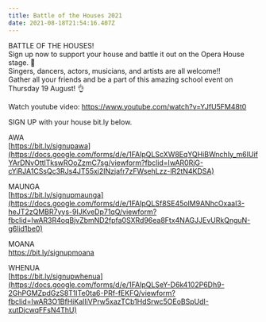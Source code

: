 ```yaml
---
title: Battle of the Houses 2021
date: 2021-08-18T21:54:16.407Z
---
```

BATTLE OF THE HOUSES!  
Sign up now to support your house and battle it out on the Opera House stage. 🤩  
Singers, dancers, actors, musicians, and artists are all welcome!!  
Gather all your friends and be a part of this amazing school event on Thursday 19 August! 👌

Watch youtube video: <https://www.youtube.com/watch?v=YJfU5FM48t0>

SIGN UP with your house bit.ly below.  

AWA  
[https://bit.ly/signupawa](https://docs.google.com/forms/d/e/1FAIpQLScXW8EqYQHiBWnchIy_m6IUifYArDNvOttlTkswROoZzmC7sg/viewform?fbclid=IwAR0RjG-cYiRJA1CSsQc3RJs4JT55xj2INzjafr7zFWsehLzz-lR2tN4KDSA)  

MAUNGA  
[https://bit.ly/signupmaunga](https://docs.google.com/forms/d/e/1FAIpQLSf8SE45olM9ANhcOxaaI3-heJT2zQMBR7yys-9IJKveDp71qQ/viewform?fbclid=IwAR3R4oqBjvZbmND2fpfa0SXRd96ea8Ftx4NAGJJEvURkQnguN-g6lid1be0)  

MOANA  
[https://bit.ly/signupmoana  ](https://docs.google.com/forms/d/e/1FAIpQLScYL8uDxtqyeHshr86l14CziTlmLLLnpSuw3MVXF40wv9xyXw/viewform?fbclid=IwAR2yFYNDCNaQ7CtbwWOMVNLrPiDdsxRI27CwrEHQRGFVVNK67GSVN_4uDyg)

WHENUA  
[https://bit.ly/signupwhenua](https://docs.google.com/forms/d/e/1FAIpQLSeY-D6k4102P6Dh9-2GhPGMZpdGzS8T1lTe0ta6-PRf-fEKFQ/viewform?fbclid=IwAR3O1BfHiKalIiVPrw5xazTCb1HdSrwc5OEoBSpUdI-xutDjcwqFFsN4ThU)